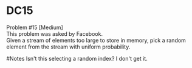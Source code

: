# DC15
Problem #15 [Medium] \
This problem was asked by Facebook. \
Given a stream of elements too large to store in memory, pick a random element from the stream with uniform probability.

#Notes
Isn't this selecting a random index?  I don't get it.
